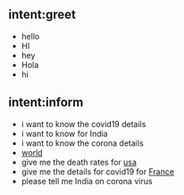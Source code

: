 ## intent:greet
- hello
- HI
- hey
- Hola
- hi

## intent:inform
- i want to know the covid19 details
- i want to know for India
- i want to know the corona details
- [world](location)
- give me the death rates for [usa](location)
- give me the details for covid19 for [France](location)
- please tell me India on corona virus
